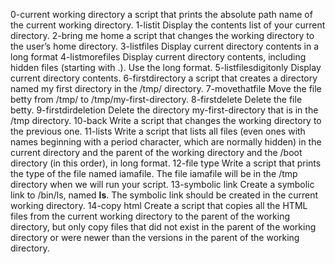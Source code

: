 0-current working directory
a script that prints the absolute path name of the current working directory.
1-listit
Display the contents list of your current directory.
2-bring me home
a script that changes the working directory to the user’s home directory.
3-listfiles
Display current directory contents in a long format
4-listmorefiles
Display current directory contents, including hidden files (starting with .). Use the long format.
5-listfilesdigitonly
Display current directory contents.
6-firstdirectory
a script that creates a directory named my first directory in the /tmp/ directory.
7-movethatfile
Move the file betty from /tmp/ to /tmp/my-first-directory.
8-firstdelete
Delete the file betty.
9-firstdirdeletion
Delete the directory my-first-directory that is in the /tmp directory.
10-back
Write a script that changes the working directory to the previous one.
11-lists
Write a script that lists all files (even ones with names beginning with a period character, which are normally hidden) in the current directory and the parent of the working directory and the /boot directory (in this order), in long format.
12-file type
Write a script that prints the type of the file named iamafile. The file iamafile will be in the /tmp directory when we will run your script.
13-symbolic link
Create a symbolic link to /bin/ls, named __ls__. The symbolic link should be created in the current working directory. 
14-copy html
Create a script that copies all the HTML files from the current working directory to the parent of the working directory, but only copy files that did not exist in the parent of the working directory or were newer than the versions in the parent of the working directory.


